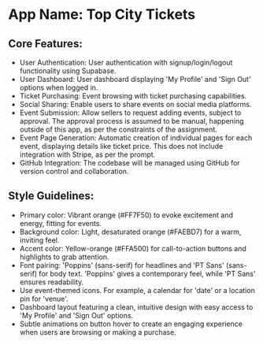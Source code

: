# **App Name**: Top City Tickets

## Core Features:

- User Authentication: User authentication with signup/login/logout functionality using Supabase.
- User Dashboard: User dashboard displaying 'My Profile' and 'Sign Out' options when logged in.
- Ticket Purchasing: Event browsing with ticket purchasing capabilities.
- Social Sharing: Enable users to share events on social media platforms.
- Event Submission: Allow sellers to request adding events, subject to approval. The approval process is assumed to be manual, happening outside of this app, as per the constraints of the assignment.
- Event Page Generation: Automatic creation of individual pages for each event, displaying details like ticket price. This does not include integration with Stripe, as per the prompt.
- GitHub Integration: The codebase will be managed using GitHub for version control and collaboration.

## Style Guidelines:

- Primary color: Vibrant orange (#FF7F50) to evoke excitement and energy, fitting for events.
- Background color: Light, desaturated orange (#FAEBD7) for a warm, inviting feel.
- Accent color: Yellow-orange (#FFA500) for call-to-action buttons and highlights to grab attention.
- Font pairing: 'Poppins' (sans-serif) for headlines and 'PT Sans' (sans-serif) for body text.  'Poppins' gives a contemporary feel, while 'PT Sans' ensures readability.
- Use event-themed icons. For example, a calendar for 'date' or a location pin for 'venue'.
- Dashboard layout featuring a clean, intuitive design with easy access to 'My Profile' and 'Sign Out' options.
- Subtle animations on button hover to create an engaging experience when users are browsing or making a purchase.
